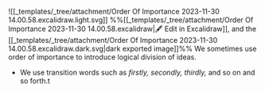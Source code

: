 ![[_templates/_tree/attachment/Order Of Importance 2023-11-30 14.00.58.excalidraw.light.svg]]
%%[[_templates/_tree/attachment/Order Of Importance 2023-11-30 14.00.58.excalidraw|🖋 Edit in Excalidraw]], and the [[_templates/_tree/attachment/Order Of Importance 2023-11-30 14.00.58.excalidraw.dark.svg|dark exported image]]%%
We sometimes use order of importance to introduce logical division of ideas. 
- We use transition words such as _firstly, secondly, thirdly,_ and so on and so forth.t